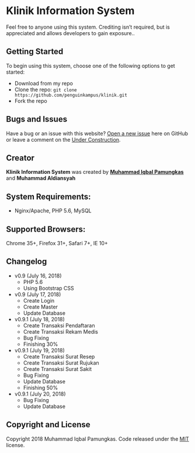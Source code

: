 # Klinik Information System
Feel free to anyone using this system. Crediting isn’t required, but is appreciated and allows developers to gain exposure..

## Getting Started
To begin using this system, choose one of the following options to get started:
* Download from my repo
* Clone the repo: `git clone https://github.com/penguinkampus/klinik.git`
* Fork the repo

## Bugs and Issues
Have a bug or an issue with this website? [Open a new issue](https://github.com/penguinkampus/klinik/issues) here on GitHub or leave a comment on the [Under Construction](https://github.com/penguinkampus/klinik).

## Creator
**Klinik Information System** was created by **[Muhammad Iqbal Pamungkas](https://me.suaiq.com/)** and **Muhammad Aldiansyah**

## System Requirements:
- Nginx/Apache, PHP 5.6, MySQL

## Supported Browsers:
Chrome 35+, Firefox 31+, Safari 7+, IE 10+

## Changelog
- v0.9 (July 16, 2018)
  - PHP 5.6
  - Using Bootstrap CSS
- v0.9 (July 17, 2018)
  - Create Login
  - Create Master
  - Update Database
- v0.9.1 (July 18, 2018)
  - Create Transaksi Pendaftaran
  - Create Transaksi Rekam Medis
  - Bug Fixing
  - Finishing 30%
- v0.9.1 (July 19, 2018)
  - Create Transaksi Surat Resep
  - Create Transaksi Surat Rujukan
  - Create Transaksi Surat Sakit
  - Bug Fixing
  - Update Database
  - Finishing 50%
- v0.9.1 (July 20, 2018)
  - Bug Fixing
  - Update Database

## Copyright and License
Copyright 2018 Muhammad Iqbal Pamungkas. Code released under the [MIT](https://github.com/penguinkampus/UnderConstruction/blob/master/LICENSE) license.
